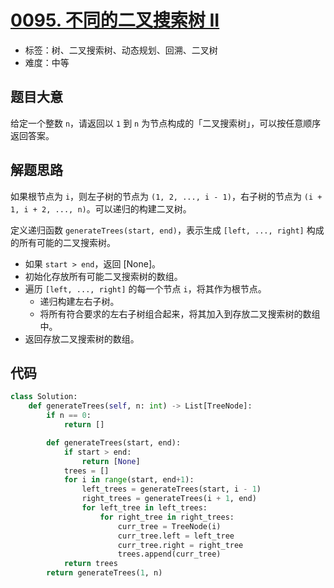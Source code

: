 # [0095. 不同的二叉搜索树 II](https://leetcode-cn.com/problems/unique-binary-search-trees-ii/)

- 标签：树、二叉搜索树、动态规划、回溯、二叉树
- 难度：中等

## 题目大意

给定一个整数 `n`，请返回以 `1` 到 `n` 为节点构成的「二叉搜索树」，可以按任意顺序返回答案。

## 解题思路

如果根节点为 `i`，则左子树的节点为 `(1, 2, ..., i - 1)`，右子树的节点为 `(i + 1, i + 2, ..., n)`。可以递归的构建二叉树。

定义递归函数 `generateTrees(start, end)`，表示生成 `[left, ..., right]` 构成的所有可能的二叉搜索树。

- 如果 `start > end`，返回 [None]。
- 初始化存放所有可能二叉搜索树的数组。
- 遍历 `[left, ..., right]` 的每一个节点 `i`，将其作为根节点。
  - 递归构建左右子树。
  - 将所有符合要求的左右子树组合起来，将其加入到存放二叉搜索树的数组中。
- 返回存放二叉搜索树的数组。

## 代码

```Python
class Solution:
    def generateTrees(self, n: int) -> List[TreeNode]:
        if n == 0:
            return []

        def generateTrees(start, end):
            if start > end:
                return [None]
            trees = []
            for i in range(start, end+1):
                left_trees = generateTrees(start, i - 1)
                right_trees = generateTrees(i + 1, end)
                for left_tree in left_trees:
                    for right_tree in right_trees:
                        curr_tree = TreeNode(i)
                        curr_tree.left = left_tree
                        curr_tree.right = right_tree
                        trees.append(curr_tree)
            return trees
        return generateTrees(1, n)
```

